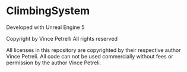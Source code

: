 # ClimbingSystem

Developed with Unreal Engine 5

Copyright by Vince Petrelli All rights reserved

All licenses in this repository are copyrighted by their respective author Vince Petreli.
All code can not be used commercially without fees or permission by the author Vince Petreli. 
